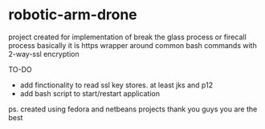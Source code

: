 # robotic-arm-drone
project created for implementation of break the glass process or firecall process
basically it is https wrapper around common bash commands with 2-way-ssl encryption 

TO-DO
 - add finctionality to read ssl key stores. at least jks and p12
 - add bash script to start/restart application

ps. 
  created using fedora and netbeans projects
  thank you guys you are the best
